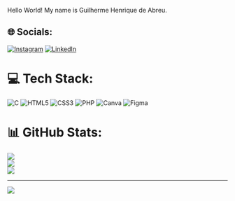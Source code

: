 Hello World! My name is Guilherme Henrique de Abreu.


## 🌐 Socials:
[![Instagram](https://img.shields.io/badge/Instagram-%23E4405F.svg?logo=Instagram&logoColor=white)](https://instagram.com/@gui.henriiq) [![LinkedIn](https://img.shields.io/badge/LinkedIn-%230077B5.svg?logo=linkedin&logoColor=white)](https://linkedin.com/in/guilherme-abreu-pessoa) 

# 💻 Tech Stack:
![C](https://img.shields.io/badge/c-%2300599C.svg?style=flat&logo=c&logoColor=white) ![HTML5](https://img.shields.io/badge/html5-%23E34F26.svg?style=flat&logo=html5&logoColor=white) ![CSS3](https://img.shields.io/badge/css3-%231572B6.svg?style=flat&logo=css3&logoColor=white) ![PHP](https://img.shields.io/badge/php-%23777BB4.svg?style=flat&logo=php&logoColor=white) ![Canva](https://img.shields.io/badge/Canva-%2300C4CC.svg?style=flat&logo=Canva&logoColor=white) 	![Figma](https://img.shields.io/badge/figma-%23F24E1E.svg?style=flat&logo=figma&logoColor=white)
# 📊 GitHub Stats:
![](https://github-readme-stats.vercel.app/api?username=GuiiAbreu&theme=tokyonight&hide_border=true&include_all_commits=false&count_private=false)<br/>
![](https://github-readme-streak-stats.herokuapp.com/?user=GuiiAbreu&theme=tokyonight&hide_border=true)<br/>
![](https://github-readme-stats.vercel.app/api/top-langs/?username=GuiiAbreu&theme=tokyonight&hide_border=true&include_all_commits=false&count_private=false&layout=compact)

---
[![](https://visitcount.itsvg.in/api?id=GuiiAbreu&icon=5&color=0)](https://visitcount.itsvg.in)

<!-- Proudly created with GPRM ( https://gprm.itsvg.in ) -->
